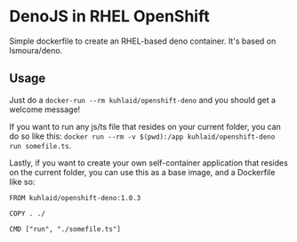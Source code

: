 # DenoJS in RHEL OpenShift

Simple dockerfile to create an RHEL-based deno container. It's based on lsmoura/deno.

## Usage

Just do a `docker-run --rm kuhlaid/openshift-deno` and you should get a welcome message! 

If you want to run any js/ts file that resides on your current folder, you can do so like this: `docker run --rm -v $(pwd):/app kuhlaid/openshift-deno run somefile.ts`.

Lastly, if you want to create your own self-container application that resides on the current folder, you can use this as a base image, and a Dockerfile like so:

```
FROM kuhlaid/openshift-deno:1.0.3

COPY . ./

CMD ["run", "./somefile.ts"]
```
